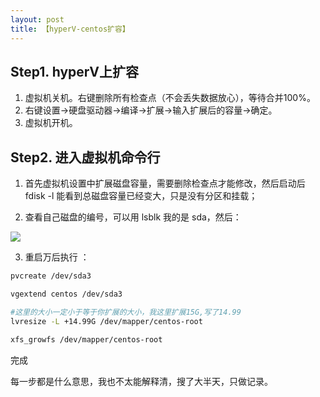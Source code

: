```yaml
---
layout: post
title: 【hyperV-centos扩容】
---
```


## Step1. hyperV上扩容

1. 虚拟机关机。右键删除所有检查点（不会丢失数据放心），等待合并100%。
2. 右键设置→硬盘驱动器→编译→扩展→输入扩展后的容量→确定。
3. 虚拟机开机。

## Step2. 进入虚拟机命令行

1. 首先虚拟机设置中扩展磁盘容量，需要删除检查点才能修改，然后启动后  fdisk -l 能看到总磁盘容量已经变大，只是没有分区和挂载；

2. 查看自己磁盘的编号，可以用 lsblk  我的是 sda，然后：

![](https://img-blog.csdnimg.cn/20200617185344188.png?x-oss-process=image/watermark,type_ZmFuZ3poZW5naGVpdGk,shadow_10,text_aHR0cHM6Ly9ibG9nLmNzZG4ubmV0L25pbmc1MjE1MTM=,size_16,color_FFFFFF,t_70)

3. 重启万后执行 ：
```bash
pvcreate /dev/sda3 

vgextend centos /dev/sda3

#这里的大小一定小于等于你扩展的大小，我这里扩展15G,写了14.99
lvresize -L +14.99G /dev/mapper/centos-root    

xfs_growfs /dev/mapper/centos-root
```

完成

每一步都是什么意思，我也不太能解释清，搜了大半天，只做记录。
